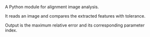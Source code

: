 A Python module for alignment image analysis.

It reads an image and compares the extracted features with tolerance.

Output is the maximum relative error and its corresponding parameter index.
